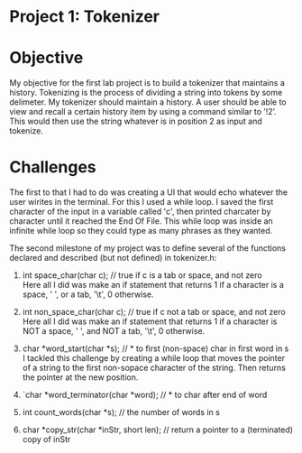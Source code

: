 Project 1: Tokenizer
====================
# Objective

My objective for the first lab project is to build a tokenizer that maintains a history. Tokenizing is the process of dividing a string into tokens by some delimeter. My tokenizer should maintain a history. A user should be able to view and recall a certain history item by using a command similar to ’!2’. This would then use the string whatever is in position 2 as input and tokenize.

# Challenges

The first to that I had to do was creating a UI that would echo whatever the user wirites in the terminal. For this I used a while loop. I saved the first character of the input in a variable called 'c', then printed charcater by character until it reached the End Of File. This while loop was inside an infinite while loop so they could type as many phrases as they wanted. 

The second milestone of my project was to define several of the functions declared and described (but not defined) in tokenizer.h:

1. int space_char(char c); // true if c is a tab or space, and not zero <br/>Here all I did was make an if statement that returns 1 if a character is a space, ' ', or a tab, '\t', 0 otherwise.
    
3. int non_space_char(char c); // true if c not a tab or space, and not zero <br/>Here all I did was make an if statement that returns 1 if a character is NOT a space, ' ', and NOT a tab, '\t', 0 otherwise.

5. char *word_start(char *s); // * to first (non-space) char in first word in s <br/>I tackled this challenge by creating a while loop that moves the pointer of a string to the first non-sopace character of the string. Then returns the pointer at the new position.

7. `char *word_terminator(char *word); // * to char after end of word
8. int count_words(char *s); // the number of words in s
9. char *copy_str(char *inStr, short len); // return a pointer to a (terminated) copy of inStr

